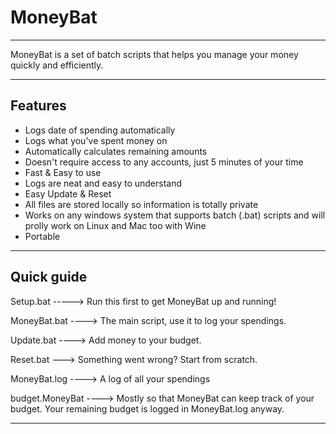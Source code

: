 # MoneyBat

----


MoneyBat is a set of batch scripts that helps you manage your money quickly and efficiently. 


----

<h2> Features </h2>

- Logs date of spending automatically
- Logs what you've spent money on
- Automatically calculates remaining amounts
- Doesn't require access to any accounts, just 5 minutes of your time
- Fast & Easy to use
- Logs are neat and easy to understand
- Easy Update & Reset
- All files are stored locally so information is totally private
- Works on any windows system that supports batch (.bat) scripts and will prolly work on Linux and Mac too with Wine
- Portable

----

<h2> Quick guide </h2>

Setup.bat -----> Run this first to get MoneyBat up and running!

MoneyBat.bat ----> The main script, use it to log your spendings.

Update.bat ----> Add money to your budget.

Reset.bat ---> Something went wrong? Start from scratch.

MoneyBat.log ----> A log of all your spendings

budget.MoneyBat ----> Mostly so that MoneyBat can keep track of your budget. Your remaining budget is logged in MoneyBat.log anyway.

-----






